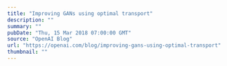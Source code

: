 ```yaml
---
title: "Improving GANs using optimal transport"
description: ""
summary: ""
pubDate: "Thu, 15 Mar 2018 07:00:00 GMT"
source: "OpenAI Blog"
url: "https://openai.com/blog/improving-gans-using-optimal-transport"
thumbnail: ""
---
```


